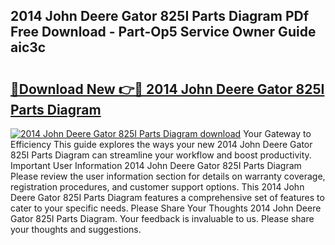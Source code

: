 ## 2014 John Deere Gator 825I Parts Diagram PDf Free Download - Part-Op5 Service Owner Guide aic3c

# <h2><a href="http://dfmyntn.blite.top/?on=2014+John+Deere+Gator+825I+Parts+Diagram">🔗Download New 👉🔴 2014 John Deere Gator 825I Parts Diagram</a></h2>

[![2014 John Deere Gator 825I Parts Diagram download](https://i.imgur.com/lujVjoI.png)](http://dfmyntn.blite.top/?on=2014+John+Deere+Gator+825I+Parts+Diagram)
Your Gateway to Efficiency This guide explores the ways your new 2014 John Deere Gator 825I Parts Diagram can streamline your workflow and boost productivity. Important User Information 2014 John Deere Gator 825I Parts Diagram Please review the user information section for details on warranty coverage, registration procedures, and customer support options. This 2014 John Deere Gator 825I Parts Diagram features a comprehensive set of features to cater to your specific needs. Please Share Your Thoughts 2014 John Deere Gator 825I Parts Diagram. Your feedback is invaluable to us. Please share your thoughts and suggestions.
